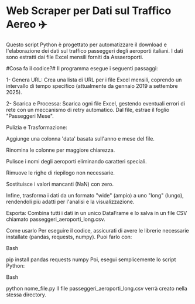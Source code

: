# Web Scraper per Dati sul Traffico Aereo ✈️

Questo script Python è progettato per automatizzare il download e l'elaborazione dei dati sul traffico passeggeri degli aeroporti italiani. I dati sono estratti dai file Excel mensili forniti da Assaeroporti.

#Cosa fa il codice?#
Il programma esegue i seguenti passaggi:

1- Genera URL:
Crea una lista di URL per i file Excel mensili, coprendo un intervallo di tempo specifico (attualmente da gennaio 2019 a settembre 2025).

2- Scarica e Processa: Scarica ogni file Excel, gestendo eventuali errori di rete con un meccanismo di retry automatico. Dal file, estrae il foglio "Passeggeri Mese".

Pulizia e Trasformazione:

Aggiunge una colonna 'data' basata sull'anno e mese del file.

Rinomina le colonne per maggiore chiarezza.

Pulisce i nomi degli aeroporti eliminando caratteri speciali.

Rimuove le righe di riepilogo non necessarie.

Sostituisce i valori mancanti (NaN) con zero.

Infine, trasforma i dati da un formato "wide" (ampio) a uno "long" (lungo), rendendoli più adatti per l'analisi e la visualizzazione.

Esporta: Combina tutti i dati in un unico DataFrame e lo salva in un file CSV chiamato passeggeri_aeroporti_long.csv.

Come usarlo
Per eseguire il codice, assicurati di avere le librerie necessarie installate (pandas, requests, numpy). Puoi farlo con:

Bash

pip install pandas requests numpy
Poi, esegui semplicemente lo script Python:

Bash

python nome_file.py
Il file passeggeri_aeroporti_long.csv verrà creato nella stessa directory.
